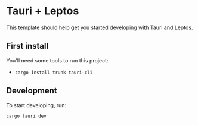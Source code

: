 # Tauri + Leptos

This template should help get you started developing with Tauri and Leptos.

## First install

You'll need some tools to run this project:

- `cargo install trunk tauri-cli`


## Development

To start developing, run:

`cargo tauri dev`
